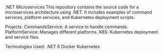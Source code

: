.NET Microservices
This repository contains the source code for a microservices architecture using .NET. It includes examples of command services, platform services, and Kubernetes deployment scripts.

Projects:
CommandsService: A service to handle commands.
PlatformService: Manages different platforms.
K8S: Kubernetes deployment and service files.

Technologies Used:
.NET 6
Docker
Kubernetes

